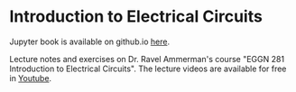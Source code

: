 # Introduction to Electrical Circuits

Jupyter book is available on github.io [here](https://hrstnikolov.github.io/2023-cicuits/intro.html).

Lecture notes and exercises on Dr. Ravel Ammerman's course "EGGN 281 Introduction to Electrical Circuits". The lecture videos are available for free in [Youtube](https://www.youtube.com/watch?v=IRgZ-puZjfA).

